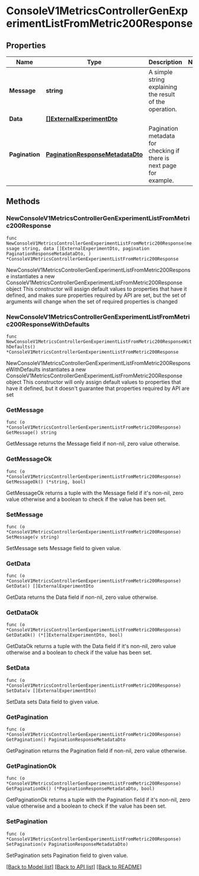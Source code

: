 # ConsoleV1MetricsControllerGenExperimentListFromMetric200Response

## Properties

Name | Type | Description | Notes
------------ | ------------- | ------------- | -------------
**Message** | **string** | A simple string explaining the result of the operation. | 
**Data** | [**[]ExternalExperimentDto**](ExternalExperimentDto.md) |  | 
**Pagination** | [**PaginationResponseMetadataDto**](PaginationResponseMetadataDto.md) | Pagination metadata for checking if there is next page for example. | 

## Methods

### NewConsoleV1MetricsControllerGenExperimentListFromMetric200Response

`func NewConsoleV1MetricsControllerGenExperimentListFromMetric200Response(message string, data []ExternalExperimentDto, pagination PaginationResponseMetadataDto, ) *ConsoleV1MetricsControllerGenExperimentListFromMetric200Response`

NewConsoleV1MetricsControllerGenExperimentListFromMetric200Response instantiates a new ConsoleV1MetricsControllerGenExperimentListFromMetric200Response object
This constructor will assign default values to properties that have it defined,
and makes sure properties required by API are set, but the set of arguments
will change when the set of required properties is changed

### NewConsoleV1MetricsControllerGenExperimentListFromMetric200ResponseWithDefaults

`func NewConsoleV1MetricsControllerGenExperimentListFromMetric200ResponseWithDefaults() *ConsoleV1MetricsControllerGenExperimentListFromMetric200Response`

NewConsoleV1MetricsControllerGenExperimentListFromMetric200ResponseWithDefaults instantiates a new ConsoleV1MetricsControllerGenExperimentListFromMetric200Response object
This constructor will only assign default values to properties that have it defined,
but it doesn't guarantee that properties required by API are set

### GetMessage

`func (o *ConsoleV1MetricsControllerGenExperimentListFromMetric200Response) GetMessage() string`

GetMessage returns the Message field if non-nil, zero value otherwise.

### GetMessageOk

`func (o *ConsoleV1MetricsControllerGenExperimentListFromMetric200Response) GetMessageOk() (*string, bool)`

GetMessageOk returns a tuple with the Message field if it's non-nil, zero value otherwise
and a boolean to check if the value has been set.

### SetMessage

`func (o *ConsoleV1MetricsControllerGenExperimentListFromMetric200Response) SetMessage(v string)`

SetMessage sets Message field to given value.


### GetData

`func (o *ConsoleV1MetricsControllerGenExperimentListFromMetric200Response) GetData() []ExternalExperimentDto`

GetData returns the Data field if non-nil, zero value otherwise.

### GetDataOk

`func (o *ConsoleV1MetricsControllerGenExperimentListFromMetric200Response) GetDataOk() (*[]ExternalExperimentDto, bool)`

GetDataOk returns a tuple with the Data field if it's non-nil, zero value otherwise
and a boolean to check if the value has been set.

### SetData

`func (o *ConsoleV1MetricsControllerGenExperimentListFromMetric200Response) SetData(v []ExternalExperimentDto)`

SetData sets Data field to given value.


### GetPagination

`func (o *ConsoleV1MetricsControllerGenExperimentListFromMetric200Response) GetPagination() PaginationResponseMetadataDto`

GetPagination returns the Pagination field if non-nil, zero value otherwise.

### GetPaginationOk

`func (o *ConsoleV1MetricsControllerGenExperimentListFromMetric200Response) GetPaginationOk() (*PaginationResponseMetadataDto, bool)`

GetPaginationOk returns a tuple with the Pagination field if it's non-nil, zero value otherwise
and a boolean to check if the value has been set.

### SetPagination

`func (o *ConsoleV1MetricsControllerGenExperimentListFromMetric200Response) SetPagination(v PaginationResponseMetadataDto)`

SetPagination sets Pagination field to given value.



[[Back to Model list]](../README.md#documentation-for-models) [[Back to API list]](../README.md#documentation-for-api-endpoints) [[Back to README]](../README.md)


